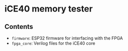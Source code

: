 # iCE40 memory tester
## Contents
* `firmware`: ESP32 firmware for interfacing with the FPGA
* `fpga_core`: Verilog files for the iCE40 core
